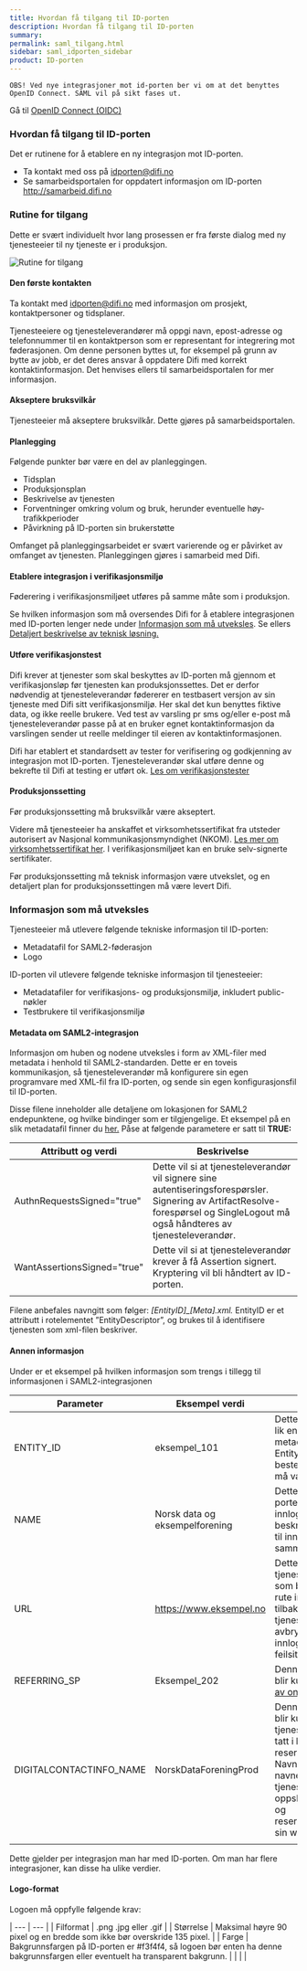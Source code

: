 ```yaml
---
title: Hvordan få tilgang til ID-porten
description: Hvordan få tilgang til ID-porten
summary:
permalink: saml_tilgang.html
sidebar: saml_idporten_sidebar
product: ID-porten
---
```


```
OBS! Ved nye integrasjoner mot id-porten ber vi om at det benyttes OpenID Connect. SAML vil på sikt fases ut.
```

Gå til [OpenID Connect (OIDC)](https://difi.github.io/felleslosninger/oidc_index.html) 


### Hvordan få tilgang til ID-porten

Det er rutinene for å etablere en ny integrasjon mot ID-porten.
* Ta kontakt med oss på <idporten@difi.no>
* Se samarbeidsportalen for oppdatert informasjon om ID-porten <http://samarbeid.difi.no>

### Rutine for tilgang

Dette er svært individuelt hvor lang prosessen er fra første dialog med ny tjenesteeier til ny tjeneste er i produksjon.

![](/felleslosninger/images/idporten/saml/rutine_for_tilgang.bmp?raw=true "Rutine for tilgang")


#### **Den første kontakten**

Ta kontakt med <idporten@difi.no> med informasjon om prosjekt, kontaktpersoner og tidsplaner.

Tjenesteeiere og tjenesteleverandører må oppgi navn, epost-adresse og telefonnummer til en kontaktperson som er representant for integrering mot føderasjonen. Om denne personen byttes ut, for eksempel på grunn av bytte av jobb, er det deres ansvar å oppdatere Difi med korrekt kontaktinformasjon. Det henvises ellers til samarbeidsportalen for mer informasjon.

#### **Akseptere bruksvilkår**

Tjenesteeier må akseptere bruksvilkår. Dette gjøres på samarbeidsportalen.

#### **Planlegging**

Følgende punkter bør  være en del av planleggingen.
* Tidsplan
* Produksjonsplan
* Beskrivelse av tjenesten
* Forventninger omkring volum og bruk, herunder eventuelle høy-trafikkperioder
* Påvirkning på ID-porten sin brukerstøtte

Omfanget på planleggingsarbeidet er svært varierende og er påvirket av omfanget av tjenesten. Planleggingen gjøres i samarbeid med Difi.

#### **Etablere integrasjon i verifikasjonsmiljø**

Føderering i verifikasjonsmiljøet utføres på samme måte som i produksjon.

Se hvilken informasjon som må oversendes Difi for å etablere integrasjonen med ID-porten lenger nede under [Informasjon som må utveksles](https://difi.github.io/idporten-integrasjonsguide/1_tilgang_til_idporten#informasjon-som-må-utveksles). Se ellers 
[Detaljert beskrivelse av teknisk løsning.](https://difi.github.io/idporten-integrasjonsguide//4_detaljert_beskrivelse.html)

#### **Utføre verifikasjonstest**

Difi krever at tjenester som skal beskyttes av ID-porten må gjennom et verifikasjonsløp før tjenesten kan produksjonssettes. Det er derfor nødvendig at tjenesteleverandør fødererer en testbasert versjon av sin tjeneste med Difi sitt verifikasjonsmiljø. Her skal det kun benyttes fiktive data, og ikke reelle brukere. Ved test av varsling pr sms og/eller e-post må tjenesteleverandør passe på at en bruker egnet kontaktinformasjon da varslingen sender ut reelle meldinger til eieren av kontaktinformasjonen.

Difi har etablert et standardsett av tester for verifisering og godkjenning av integrasjon mot ID-porten. Tjenesteleverandør skal utføre denne og bekrefte til Difi at testing er utført ok.  [Les om verifikasjonstester ](https://difi.github.io/idporten-integrasjonsguide//96_verifikasjonstest.html)

#### **Produksjonssetting**

Før produksjonssetting må bruksvilkår være akseptert. 

Videre må tjenesteeier ha anskaffet et virksomhetssertifikat fra utsteder autorisert av Nasjonal kommunikasjonsmyndighet (NKOM). [Les mer om virksomhetssertifikat her](https://difi.github.io/idporten-integrasjonsguide//5_sikkerhet.html#sertifikatkrav). I verifikasjonsmiljøet kan en bruke selv-signerte sertifikater.

Før produksjonssetting må teknisk informasjon være utvekslet, og en detaljert plan for produksjonssettingen må være levert Difi.

### Informasjon som må utveksles

Tjenesteeier må utlevere følgende tekniske informasjon til ID-porten:
* Metadatafil for SAML2-føderasjon
* Logo

ID-porten vil utlevere følgende tekniske informasjon til tjenesteeier:
* Metadatafiler for verifikasjons- og produksjonsmiljø, inkludert public-nøkler
* Testbrukere til verifikasjonsmiljø

#### **Metadata om SAML2-integrasjon**

Informasjon om huben og nodene utveksles i form av XML-filer med metadata i henhold til SAML2-standarden. Dette er en toveis kommunikasjon, så tjenesteleverandør må konfigurere sin egen programvare med XML-fil fra ID-porten, og sende sin egen konfigurasjonsfil til ID-porten. 

Disse filene inneholder alle detaljene om lokasjonen for SAML2 endepunktene, og hvilke bindinger som er tilgjengelige. Et eksempel på en slik metadatafil finner du [her.](https://difi.github.io/idporten-integrasjonsguide//91_metadata_og_mer_saml.html#eksempel-på-metadatafil)
Påse at følgende parametere er satt til **TRUE:**

| Attributt og verdi | Beskrivelse |
| --- | --- |
| AuthnRequestsSigned="true" | Dette vil si at tjenesteleverandør vil signere sine autentiseringsforespørsler. Signering av ArtifactResolve-forespørsel og SingleLogout må også håndteres av tjenesteleverandør.  |
| WantAssertionsSigned="true" | Dette vil si at tjenesteleverandør krever å få Assertion signert.  Kryptering vil bli håndtert av ID-porten. |
| | | 
 
Filene anbefales navngitt som følger: *[EntityID]_[Meta].xml.* EntityID er et attributt i rotelementet ”EntityDescriptor”, og brukes til å identifisere tjenesten som xml-filen beskriver. 

#### **Annen informasjon**

Under er et eksempel på hvilken informasjon som trengs i tillegg til informasjonen i SAML2-integrasjonen

| Parameter | Eksempel verdi | Beskrivelse |
| --- | --- | --- |
| ENTITY_ID | eksempel_101 | Dette feltet **må** være lik entityID i metadatafilen. Entity_ID kan bestemmes selv, men må være unik. |
| NAME | Norsk data og eksempelforening | Dette blir brukt av ID-porten under innlogging og beskriver tjenesteeier til innbyggeren i ulike sammenhenger. |
| URL | https://www.eksempel.no | Dette er URL til tjenesteleverandør som benyttes for å rute innbyggeren tilbake til tjenesteleverandør ved avbryting av innlogging eller feilsituasjoner. |
| REFERRING_SP | Eksempel_202 | Denne parameteren blir kun brukt ved [bruk av onBehalfOf](https://difi.github.io/idporten-integrasjonsguide//3_teknisk_innlogging.html#overføring-av-informasjon-om-tjenesteeier-for-leverandører) | 
| DIGITALCONTACTINFO_NAME | NorskDataForeningProd | Denne parameteren blir kun brukt for tjenesteeiere som har tatt i bruk kontakt- og reservasjonsregisteret.  Navnet er det unike navnet som tjenesteeier bruker for oppslag mot kontakt- og reservasjonsregisteret sin webservice. | 
| | | | 
 
Dette gjelder per integrasjon man har med ID-porten. Om man har flere integrasjoner, kan disse ha ulike verdier.

#### **Logo-format**

Logoen må oppfylle følgende krav:

| --- | --- |
| Filformat | .png .jpg eller .gif |
| Størrelse | Maksimal høyre 90 pixel og en bredde som ikke bør overskride 135 pixel. | 
| Farge | Bakgrunnsfargen på ID-porten er #f3f4f4, så logoen bør enten ha denne bakgrunnsfargen eller eventuelt ha transparent bakgrunn. |
| | | 


